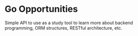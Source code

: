 # Go Opportunities

Simple API to use as a study tool to learn more about backend programming, ORM structures, RESTful architecture, etc.